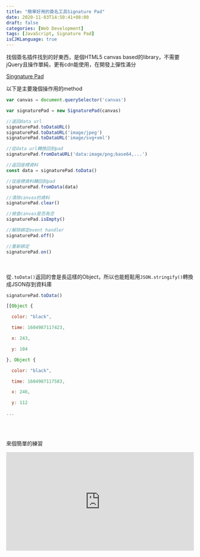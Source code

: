 ```yaml
---
title: "簡單好用的簽名工具Signature Pad"
date: 2020-11-03T14:50:41+08:00
draft: false
categories: [Web Development]
tags: [JavaScript, Signature Pad]
isCJKLanguage: true
---
```

找個簽名插件找到的好東西，是個HTML5 canvas based的library，不需要jQuery且操作單純，更有cdn能使用，在開發上彈性滿分
  
<a target="_blank" href="https://github.com/szimek/signature_pad">Singnature Pad</a>
<!--more-->

以下是主要幾個操作用的method

```js
var canvas = document.querySelector('canvas')

var signaturePad = new SignaturePad(canvas)

//返回data url
signaturePad.toDataURL()
signaturePad.toDataURL('image/jpeg')
signaturePad.toDataURL('image/svg+xml')

//從data url轉換回到pad
signaturePad.fromDataURL('data:image/png;base64,...')

//返回座標資料
const data = signaturePad.toData()

//從座標資料轉回到pad
signaturePad.fromData(data)

//清除canvas的資料
signaturePad.clear()

//檢查canvas是否為空
signaturePad.isEmpty()

//解除綁定event handler
signaturePad.off()

//重新綁定
signaturePad.on()
```
<br></br>
從`.toData()`返回的會是長這樣的Object，所以也能輕鬆用`JSON.stringify()`轉換成JSON存到資料庫
```js
signaturePad.toData()

[[Object {

  color: "black",

  time: 1604987117423,

  x: 243,

  y: 104

}, Object {

  color: "black",

  time: 1604987117583,

  x: 246,

  y: 112

...

```
<br></br>

來個簡單的練習
<iframe height="265" style="width: 100%;" scrolling="no" title="signature_pad test" src="https://codepen.io/aergfaerfaerg/embed/qBNJGPp?height=265&theme-id=light&default-tab=js,result" frameborder="no" loading="lazy" allowtransparency="true" allowfullscreen="true">
  See the Pen <a href='https://codepen.io/aergfaerfaerg/pen/qBNJGPp'>signature_pad test</a> by rgsergreg
  (<a href='https://codepen.io/aergfaerfaerg'>@aergfaerfaerg</a>) on <a href='https://codepen.io'>CodePen</a>.
</iframe>